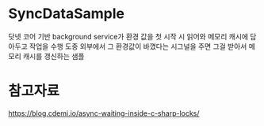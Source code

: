 # SyncDataSample
닷넷 코어 기반 background service가 환경 값을 첫 시작 시 읽어와 메모리 캐시에 담아두고 작업을 수행 도중 외부에서 그 환경값이 바꼈다는 시그널을 주면 그걸 받아서 메모리 캐시를 갱신하는 샘플 


# 참고자료 
https://blog.cdemi.io/async-waiting-inside-c-sharp-locks/
